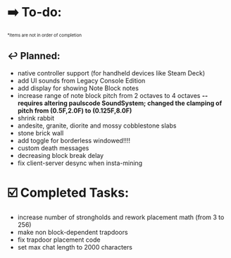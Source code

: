 
# ➡️ To-do:
<sup><sup>*items are not in order of completion</sup></sup>

## ↩️ Planned:
- native controller support (for handheld devices like Steam Deck)
- add UI sounds from Legacy Console Edition
- add display for showing Note Block notes
- increase range of note block pitch from 2 octaves to 4 octaves **--requires altering paulscode SoundSystem; changed the clamping of pitch from (0.5F,2.0F) to (0.125F,8.0F)**
- shrink rabbit
- andesite, granite, diorite and mossy cobblestone slabs
- stone brick wall
- add toggle for borderless windowed!!!!
- custom death messages
- decreasing block break delay
- fix client-server desync when insta-mining

# ☑️ Completed Tasks:
- increase number of strongholds and rework placement math (from 3 to 256)
- make non block-dependent trapdoors
- fix trapdoor placement code
- set max chat length to 2000 characters
